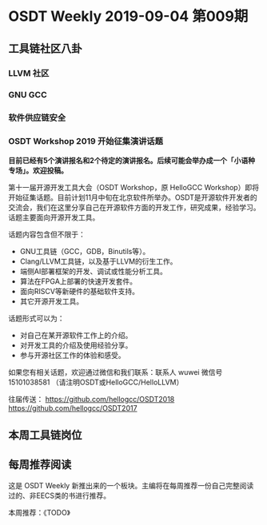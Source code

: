 # OSDT Weekly 2019-09-04 第009期

## 工具链社区八卦

### LLVM 社区

### GNU GCC

### 软件供应链安全

### OSDT Workshop 2019 开始征集演讲话题

**目前已经有5个演讲报名和2个待定的演讲报名。后续可能会举办成一个「小语种专场」。欢迎投稿。**

第十一届开源开发工具大会（OSDT Workshop，原 HelloGCC Workshop）即将开始征集话题。目前计划11月中旬在北京软件所举办。OSDT是开源软件开发者的交流会，我们在这里分享自己在开源软件方面的开发工作，研究成果，经验学习。话题主要面向开源开发工具。

话题内容包含但不限于：
* GNU工具链（GCC，GDB，Binutils等）。
* Clang/LLVM工具链，以及基于LLVM的衍生工作。
* 端侧AI部署框架的开发、调试或性能分析工具。
* 算法在FPGA上部署的快速开发套件。
* 面向RISCV等新硬件的基础软件支持。
* 其它开源开发工具。

话题形式可以为：
* 对自己在某开源软件工作上的介绍。
* 对开发工具的介绍及使用经验分享。
* 参与开源社区工作的体验和感受。

如果您有相关话题，欢迎通过微信和我们联系：联系人 wuwei 微信号 15101038581 （请注明OSDT或HelloGCC/HelloLLVM）

往届传送：
https://github.com/hellogcc/OSDT2018
https://github.com/hellogcc/OSDT2017

## 本周工具链岗位

## 每周推荐阅读

这是 OSDT Weekly 新推出来的一个板块。主编将在每周推荐一份自己完整阅读过的、非EECS类的书进行推荐。

本周推荐：《TODO》
